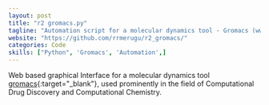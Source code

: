 ```yaml
---
layout: post
title: "r2 gromacs.py"
tagline: "Automation script for a molecular dynamics tool - Gromacs (www.gromacs.org)."
website: "https://github.com/rrmerugu/r2_gromacs/"
categories: Code
skills: ["Python", 'Gromacs', 'Automation',]
---
```


Web based graphical Interface for a molecular dynamics tool [gromacs](http://www.gromacs.org){:target="_blank"}, used
prominently in the field of Computational Drug Discovery and Computational Chemistry.
